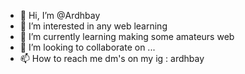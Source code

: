 - 👋 Hi, I’m @Ardhbay
- 👀 I’m interested in any web learning
- 🌱 I’m currently learning making some amateurs web 
- 💞️ I’m looking to collaborate on ...
- 📫 How to reach me dm's on my ig : ardhbay
<!---
Ardhbay/Ardhbay is a ✨ special ✨ repository because its `README.md` (this file) appears on your GitHub profile.
You can click the Preview link to take a look at your changes.
--->

